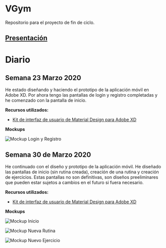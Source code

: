 # VGym
Repositorio para el proyecto de fin de ciclo.

## [Presentación](https://github.com/AlvaroCamposVega/VGym/blob/master/Presentacion%20VGym.pdf)

# Diario
## Semana 23 Marzo 2020
He estado diseñando y haciendo el prototipo de la aplicación móvil en Adobe XD. Por ahora tengo las pantallas de login y registro completadas y he comenzado con la pantalla de inicio.

**Recursos utilizados:**

* [Kit de interfaz de usuario de Material Design para Adobe XD](https://material.io/archive/guidelines/resources/sticker-sheets-icons.html#)


**Mockups**

![Mockup Login y Registro](https://github.com/AlvaroCamposVega/VGym/blob/master/img/Mockup-login-y-registro.PNG "Mockup Login y Registro")


## Semana 30 de Marzo 2020
He continuado con el diseño y prototipo de la aplicación móvil. He diseñado las pantallas de inicio (sin rutina creada), creación de una rutina y creación de ejercicios. Estas pantallas no son definitivas, son diseños preeliminares que pueden estar sujetos a cambios en el futuro si fuera necesario.

**Recursos utilizados:**

* [Kit de interfaz de usuario de Material Design para Adobe XD](https://material.io/archive/guidelines/resources/sticker-sheets-icons.html#)


**Mockups**

![Mockup Inicio](https://github.com/AlvaroCamposVega/VGym/blob/master/img/Mockup-inicio.PNG "Mockup Inicio")

![Mockup Nueva Rutina](https://github.com/AlvaroCamposVega/VGym/blob/master/img/Mockup-nueva-rutina.PNG "Mockup Nueva Rutina")

![Mockup Nuevo Ejercicio](https://github.com/AlvaroCamposVega/VGym/blob/master/img/Mockup-nuevo-ejercicio.PNG "Mockup Nuevo Ejercicio")
